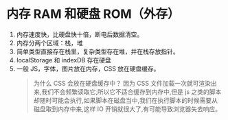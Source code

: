 # 内存 RAM 和硬盘 ROM（外存）

1. 内存速度快，比硬盘快十倍，断电后数据清空。
2. 内存分两个区域：栈，堆
3. 简单类型直接存在栈里，复杂类型存在堆，并在栈存放指针。
4. localStorage 和 indexDB 存在硬盘
5. 一般 JS，字体，图片放在内存，CSS 放在硬盘缓存。
   > 为什么 CSS 会放在硬盘缓存中？
   > 因为 CSS 文件加载一次就可渲染出来,我们不会频繁读取它,所以它不适合缓存到内存中,但是 js 之类的脚本却随时可能会执行,如果脚本在磁盘当中,我们在执行脚本的时候需要从磁盘取到内存中来,这样 IO 开销就很大了,有可能导致浏览器失去响应。
